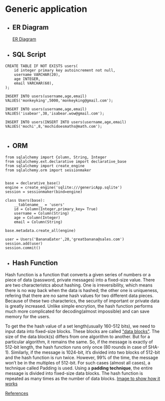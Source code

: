 # Generic application 
- ## ER Diagram ##
    [ER Diagram](https://lucid.app/lucidchart/7f5717f1-6e19-45b9-b386-3edb2a63f7c8/edit?beaconFlowId=0377A30A9A8E3BED&page=0_0#?folder_id=home&browser=icon) 

- ## SQL Script ##
```.mySQL
CREATE TABLE IF NOT EXISTS users(
    id integer primary key autoincrement not null,
    username VARCHAR(20),
    age INTEGER,
    email VARCHAR(60),
);

INSERT INTO users(username,age,email)
VALUES('monkeyking',5000,'monkeyking@gmail.com');

INSERT INTO users(username,age,email)
VALUES('isabear',38,'isabear.wow@gmail.com');

INSERT INTO users(INSERT INTO users(username,age,email)
VALUES('mochi',8,'mochidoesmaths@math.com');


```

- ## ORM ##
```.mySQL
from sqlalchemy import Column, String, Integer
from sqlalchemy.ext.declarative import declarative_base
from sqlalchemy import create_engine
from sqlalchemy.orm import sessionmaker


base = declarative_base()
engine = create_engine('sqlite:///genericApp.sqlite')
session = sessionmaker(bind=engine)

class Users(base):
    __tablename__ = 'users'
    id = Column(Integer,primary_key= True)
    username = Column(String)
    age = Column(Integer)
    email = Column(String) 

base.metadata.create_all(engine)

user = Users('BananaEater',20,'greatbanana@sales.com')
session.add(user)
session.commit()
```

- ## Hash Function ##

Hash function is a function that converts a given series of numbers or a piece of data (password, private messages) into a fixed-size value. There are two characteristcs about hashing. One is irreversibility, which means there is no way back when the data is hashed; the other one is uniqueness, refering that there are no same hash values for two different data pieces. Because of these two characterics, the security of important or private data is greatly increased. Unlike simple encrytion, the hash function performs much more complicated for decoding(almost impossible) and can save memory for the users. 

To get the the hash value of a set length(usually 160-512 bits), we need to input data into fixed-size blocks. These blocks are called ["data blocks"](https://cheapsslsecurity.com/blog/wp-content/uploads/2017/09/hashing-function-structure.png). The size of the data block(s) differs from one algorithm to another. But for a particular algorithm, it remains the same. So, if the message is exactly of 512-bit length, the hash function runs only once (80 rounds in case of SHA-1). Similarly, if the message is 1024-bit, it’s divided into two blocks of 512-bit and the hash function is run twice. However, 99% of the time, the message won’t be in the multiples of 512-bit. For such cases (almost all cases), a technique called Padding is used. Using a **padding technique**, the entire message is divided into fixed-size data blocks. The hash function is repeated as many times as the number of data blocks. [Image to show how it works](https://cheapsslsecurity.com/blog/wp-content/uploads/2017/09/the-avalanche-effect-in-hashing.png)  

[References](https://cheapsslsecurity.com/blog/decoded-examples-of-how-hashing-algorithms-work/)
